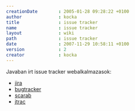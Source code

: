 ```yaml
---
creationDate        : 2005-01-28 09:28:22 +0100 
author              : kocka 
title               : issue tracker 
name                : issue tracker 
layout              : wiki 
path                : issue tracker 
date                : 2007-11-29 10:58:11 +0100 
version             : 2 
creator             : kocka 
---
```

Javaban irt issue tracker webalkalmazasok:

*   [jira](jira.html)
*   [bugtracker](Missing.html)
*   [scarab](scarab.html)
*   [jtrac](Missing.html)
